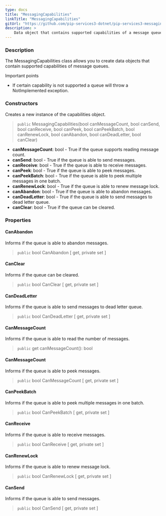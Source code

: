 ```yaml
---
type: docs
title: "MessagingCapabilities"
linkTitle: "MessagingCapabilities"
gitUrl: "https://github.com/pip-services3-dotnet/pip-services3-messaging-dotnet"
description: >
    Data object that contains supported capabilities of a message queue. 
---
```


### Description

The MessagingCapabilities class allows you to create data objects that contain supported capabilities of message queues.

Important points

- If certain capability is not supported a queue will throw a NotImplemented exception.

### Constructors

Creates a new instance of the capabilities object.

> `public` MessagingCapabilities(bool canMessageCount, bool canSend, bool canReceive, bool canPeek, bool canPeekBatch, bool canRenewLock, bool canAbandon, bool canDeadLetter, bool canClear)



- **canMessageCount**: bool - True if the queue supports reading message count.
- **canSend**: bool - True if the queue is able to send messages.
- **canReceive**: bool - True if the queue is able to receive messages.
- **canPeek**: bool - True if the queue is able to peek messages.
- **canPeekBatch**: bool - True if the queue is able to peek multiple messages in one batch.
- **canRenewLock**: bool - True if the queue is able to renew message lock.
- **canAbandon**: bool - True if the queue is able to abandon messages.
- **canDeadLetter**: bool - True if the queue is able to send messages to dead letter queue.
- **canClear**: bool - True if the queue can be cleared.


### Properties


#### CanAbandon
Informs if the queue is able to abandon messages.

> `public` bool CanAbandon [ get, private set ]


#### CanClear
Informs if the queue can be cleared.

> `public` bool CanClear [ get, private set ]


#### CanDeadLetter
Informs if the queue is able to send messages to dead letter queue.

> `public` bool CanDeadLetter [ get, private set ]


#### CanMessageCount
Informs if the queue is able to read the number of messages.

> `public` get canMessageCount(): bool


#### CanMessageCount
Informs if the queue is able to peek messages.

> `public` bool CanMessageCount [ get, private set ]


#### CanPeekBatch
Informs if the queue is able to peek multiple messages in one batch.

> `public` bool CanPeekBatch [ get, private set ]


#### CanReceive
Informs if the queue is able to receive messages.

> `public` bool CanReceive [ get, private set ]


#### CanRenewLock
Informs if the queue is able to renew message lock.

> `public` bool CanRenewLock [ get, private set ]

#### CanSend
Informs if the queue is able to send messages.

> `public` bool CanSend [ get, private set ]